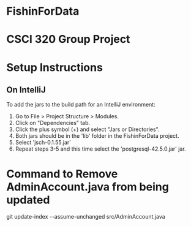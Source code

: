 # FishinForData

# CSCI 320 Group Project




# Setup Instructions
## On IntelliJ
To add the jars to the build path for an IntelliJ environment:
1. Go to File > Project Structure > Modules.
2. Click on "Dependencies" tab.
3. Click the plus symbol (+) and select "Jars or Directories".
4. Both jars should be in the 'lib' folder in the FishinForData project.
5. Select 'jsch-0.1.55.jar'
6. Repeat steps 3-5 and this time select the 'postgresql-42.5.0.jar' jar.

# Command to Remove AdminAccount.java from being updated
git update-index --assume-unchanged src/AdminAccount.java